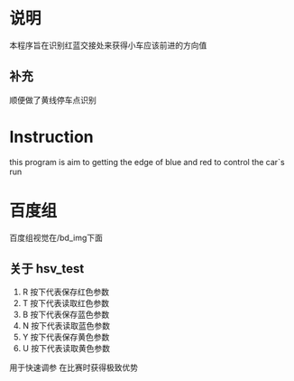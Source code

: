# 说明
本程序旨在识别红蓝交接处来获得小车应该前进的方向值

## 补充
顺便做了黄线停车点识别


# Instruction
this program is aim to getting the edge of blue and red to control the car`s run

# 百度组
百度组视觉在/bd_img下面

## 关于 hsv_test

1. R 按下代表保存红色参数
2. T 按下代表读取红色参数
3. B 按下代表保存蓝色参数
4. N 按下代表读取蓝色参数
5. Y 按下代表保存黄色参数
6. U 按下代表读取黄色参数

用于快速调参 在比赛时获得极致优势